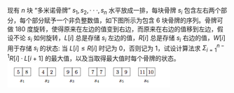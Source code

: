 现有 $n$ 块 “多米诺骨牌” $s_1, s_2, · · · , s_n$ 水平放成一排，每块骨牌 $s_i$ 包含左右两个部分，每个部分赋予一个非负整数值，如下图所示为包含 $6$ 块骨牌的序列。骨牌可做 $180$ 度旋转，使得原来在左边的值变到右边，而原来在右边的值移到左边，假设不论 $s_i$ 如何旋转，$L[i]$ 总是存储 $s_i$ 左边的值，$R[i]$ 总是存储 $s_i$ 右边的值，$W[i]$ 用于存储 $s_i$ 的状态: 当 $L[i] ≤ R[i]$ 时记为 $0$，否则记为 $1$，试设计算法求 $\Sigma_{i=1}^{n−1} R[i] · L[i + 1]$ 的最大值，以及当取得最大值时每个骨牌的状态。
![](a.png)